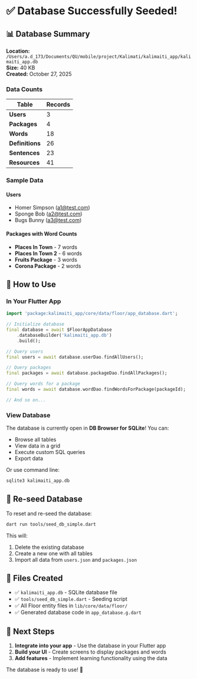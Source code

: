 # ✅ Database Successfully Seeded!

## 📊 Database Summary

**Location:** `/Users/a.d_173/Documents/QU/mobile/project/Kalimati/kalimaiti_app/kalimaiti_app.db`  
**Size:** 40 KB  
**Created:** October 27, 2025

### Data Counts

| Table           | Records |
| --------------- | ------- |
| **Users**       | 3       |
| **Packages**    | 4       |
| **Words**       | 18      |
| **Definitions** | 26      |
| **Sentences**   | 23      |
| **Resources**   | 41      |

### Sample Data

#### Users

- Homer Simpson (a1@test.com)
- Sponge Bob (a2@test.com)
- Bugs Bunny (a3@test.com)

#### Packages with Word Counts

- **Places In Town** - 7 words
- **Places In Town 2** - 6 words
- **Fruits Package** - 3 words
- **Corona Package** - 2 words

## 🎯 How to Use

### In Your Flutter App

```dart
import 'package:kalimaiti_app/core/data/floor/app_database.dart';

// Initialize database
final database = await $FloorAppDatabase
    .databaseBuilder('kalimaiti_app.db')
    .build();

// Query users
final users = await database.userDao.findAllUsers();

// Query packages
final packages = await database.packageDao.findAllPackages();

// Query words for a package
final words = await database.wordDao.findWordsForPackage(packageId);

// And so on...
```

### View Database

The database is currently open in **DB Browser for SQLite**! You can:

- Browse all tables
- View data in a grid
- Execute custom SQL queries
- Export data

Or use command line:

```bash
sqlite3 kalimaiti_app.db
```

## 🔄 Re-seed Database

To reset and re-seed the database:

```bash
dart run tools/seed_db_simple.dart
```

This will:

1. Delete the existing database
2. Create a new one with all tables
3. Import all data from `users.json` and `packages.json`

## 📁 Files Created

- ✅ `kalimaiti_app.db` - SQLite database file
- ✅ `tools/seed_db_simple.dart` - Seeding script
- ✅ All Floor entity files in `lib/core/data/floor/`
- ✅ Generated database code in `app_database.g.dart`

## 🎉 Next Steps

1. **Integrate into your app** - Use the database in your Flutter app
2. **Build your UI** - Create screens to display packages and words
3. **Add features** - Implement learning functionality using the data

The database is ready to use! 🚀
